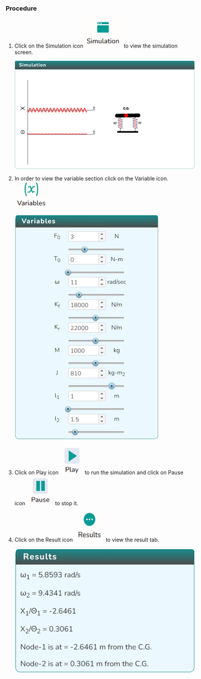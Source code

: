### Procedure

1. Click on the Simulation icon <img src="images/simulation.png" alt="Alt text"> to view the simulation screen.

   ![Alt text](images/Simscreen1.png)

2. In order to view the variable section click on the Variable icon. <img src="images/var1.png" alt="Alt text">

   ![Alt text](images/var2.png)

3. Click on Play icon <img src="images/play1.png" alt="Alt text"> to run the simulation and click on Pause icon <img src="images/pause.png" alt="Alt text"> to stop it.

4. Click on the Result icon <img src="images/result.png" alt="Alt text" style="height:80px;width:80px;"> to view the result tab.

   ![Alt text](images/resultscreen.png)
